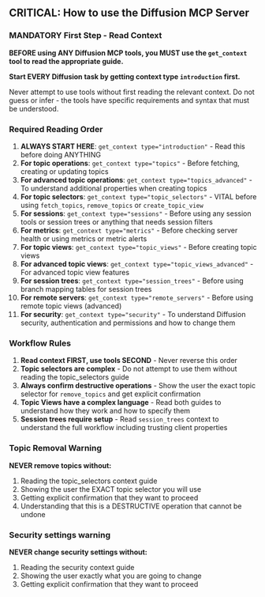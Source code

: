 ## CRITICAL: How to use the Diffusion MCP Server

### MANDATORY First Step - Read Context

**BEFORE using ANY Diffusion MCP tools, you MUST use the `get_context` tool to read the appropriate guide.**

**Start EVERY Diffusion task by getting context type `introduction` first.**

Never attempt to use tools without first reading the relevant context. Do not guess or infer - the tools have specific requirements and syntax that must be understood.

### Required Reading Order

1. **ALWAYS START HERE**: `get_context type="introduction"` - Read this before doing ANYTHING
2. **For topic operations**: `get_context type="topics"` - Before fetching, creating or updating topics
3. **For advanced topic operations**: `get_context type="topics_advanced"` - To understand additional properties when creating topics
4. **For topic selectors**: `get_context type="topic_selectors"` - VITAL before using `fetch_topics`, `remove_topics` or `create_topic_view`
5. **For sessions**: `get_context type="sessions"` - Before using any session tools or session trees or anything that needs session filters
6. **For metrics**: `get_context type="metrics"` - Before checking server health or using metrics or metric alerts
7. **For topic views**: `get_context type="topic_views"` - Before creating topic views
8. **For advanced topic views**: `get_context type="topic_views_advanced"` - For advanced topic view features
9. **For session trees**: `get_context type="session_trees"` - Before using branch mapping tables for session trees
10. **For remote servers**: `get_context type="remote_servers"` - Before using remote topic views (advanced)
11. **For security**: `get_context type="security"` - To understand Diffusion security, authentication and permissions and how to change them

### Workflow Rules

1. **Read context FIRST, use tools SECOND** - Never reverse this order
2. **Topic selectors are complex** - Do not attempt to use them without reading the topic_selectors guide
3. **Always confirm destructive operations** - Show the user the exact topic selector for `remove_topics` and get explicit confirmation
4. **Topic Views have a complex language** - Read both guides to understand how they work and how to specify them
5. **Session trees require setup** - Read `session_trees` context to understand the full workflow including trusting client properties

### Topic Removal Warning

**NEVER remove topics without:**

1. Reading the topic_selectors context guide
2. Showing the user the EXACT topic selector you will use
3. Getting explicit confirmation that they want to proceed
4. Understanding that this is a DESTRUCTIVE operation that cannot be undone

### Security settings warning

**NEVER change security settings without:**

1. Reading the security context guide
2. Showing the user exactly what you are going to change
3. Getting explicit confirmation that they want to proceed

